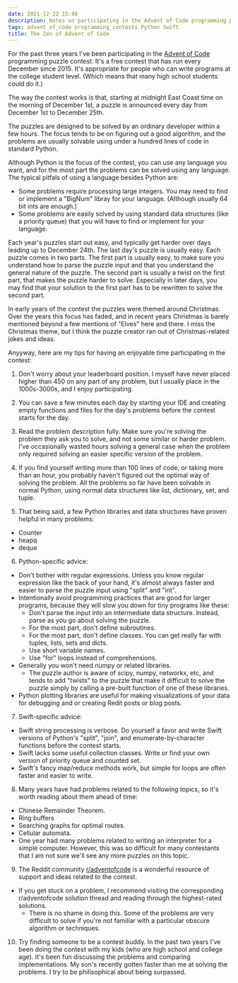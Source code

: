```yaml
---
date: 2021-12-22 15:48
description: Notes on participating in the Advent of Code programming puzzle contest.
tags: advent_of_code programming_contests Python Swift
title: The Zen of Advent of Code
---
```

For the past three years I've been participating in the [Advent of Code](https://adventofcode.com/) programming puzzle contest. It's a free contest that
has run every December since 2015. It's appropriate for people who can write programs at the college student level. (Which means that many high school
students could do it.)

The way the contest works is that, starting at midnight East Coast time on the morning of December 1st, a puzzle is announced every day from December 1st to
December 25th.

The puzzles are designed to be solved by an ordinary developer within a few hours. The focus tends to be on figuring out a good algorithm, and the problems are
usually solvable using under a hundred lines of code in standard Python.

Although Python is the focus of the contest, you can use any language you want, and for the most part the problems can be solved using any language. The
typical pitfals of using a language besides Python are:

+ Some problems require processing large integers. You may need to find or implement a "BigNum" libray for your language. (Although usually 64 bit ints are enough.)
+ Some problems are easily solved by using standard data structures (like a priority queue) that you will have to find or implement for your language.

Each year's puzzles start out easy, and typically get harder over days leading up to December 24th. The last day's puzzle is usually easy. Each puzzle comes in
two parts. The first part is usually easy, to make sure you understand how to parse the puzzle input and that you understand the general nature of the puzzle. The
second part is usually a twist on the first part, that makes the puzzle harder to solve. Especially in later days, you may find that your solution to the first
part has to be rewritten to solve the second part.

In early years of the contest the puzzles were themed around Christmas. Over the years this focus has faded, and in recent years Christmas is barely mentioned
beyond a few mentions of "Elves" here and there. I miss the Christmas theme, but I think the puzzle creator ran out of Christmas-related jokes and ideas.

Anyyway, here are my tips for having an enjoyable time participating in the contest:

1. Don't worry about your leaderboard position. I myself have never placed higher than 450 on any part of any problem, but I usually place in the 1000s-3000s,
   and I enjoy participating.

2. You can save a few minutes each day by starting your IDE and creating empty functions and files for the day's problems before the contest starts for the day.

3. Read the problem description fully. Make sure you're solving the problem they ask you to solve, and not some similar or harder problem. I've
   occasionally wasted hours solving a general case when the problem only required solving an easier specific version of the problem.

4. If you find yourself writing more than 100 lines of code, or taking more than an hour, you probably haven't figured out the optimal way of
   solving the problem. All the problems so far have been solvable in normal Python, using normal data structures like list, dictionary, set, and tuple.

5. That being said, a few Python libraries and data structures have proven helpful in many problems:

  + Counter
  + heapq
  + deque

6. Python-specific advice:

  + Don't bother with regular expressions. Unless you know regular expression like the back of your hand, it's almost always faster and easier to parse the
    puzzle input using "split" and "int".
  + Intentionally avoid programming practices that are good for larger programs, because they will slow you down for tiny programs like these:
      - Don't parse the input into an intermediate data structure. Instead, parse as you go about solving the puzzle.
      - For the most part, don't define subroutines.
      - For the most part, don't define classes. You can get really far with tuples, lists, sets and dicts.
      - Use short variable names.
      - Use "for" loops instead of comprehensions.
  + Generally you won't need numpy or related libraries.
     - The puzzle author is aware of scipy, numpy, networkx, etc, and tends to add "twists" to the puzzle that make it difficult to solve the puzzle simply by
       calling a pre-built function of one of these libraries.
  + Python plotting libraries are useful for making visualizations of your data for debugging and or creating Redit posts or blog posts.

7. Swift-specific advice:

  - Swift string processing is verbose. Do yourself a favor and write Swift versions of Python's "split", "join", and enumerate-by-character functions before the
    contest starts.
  - Swift lacks some useful collection classes. Write or find your own version of priority queue and counted set.
  - Swift's fancy map/reduce methods work, but simple for loops are often faster and easier to write.

8. Many years have had problems related to the following topics, so it's worth reading about them ahead of time:
  + Chinese Remainder Theorem.
  + Ring buffers
  + Searching graphs for optimal routes.
  + Cellular automata.
  + One year had many problems related to writing an interpreter for a simple computer. However, this was so difficult for many contestants that I am not sure
    we'll see any more puzzles on this topic. 

9. The Reddit community [r/adventofcode](https://www.reddit.com/r/adventofcode/) is a wonderful resource of support and ideas related to the contest.

  - If you get stuck on a problem, I recommend visiting the corresponding r/adventofcode solution thread and reading through the highest-rated solutions.
     - There is no shame in doing this. Some of the problems are very difficult to solve if you're not familiar with a particular obscure algorithm or techniques.

10. Try finding someone to be a contest buddy. In the past two years I've been doing the contest with my kids (who are high school and college age).
    It's been fun discussing the problems and comparing implementations. My son's recently gotten faster than me at solving the problems. I try to be
    philisophical about being surpassed.

